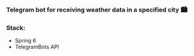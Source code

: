 ### Telegram bot for receiving weather data in a specified city 🏙️

### Stack:
- Spring 6
- TelegramBots API

